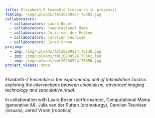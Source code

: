 ```yaml
---
title: Elizabeth-2 Ensemble [research in progress]
featimg: /img/uploads/tml20230524_75302.jpg
collaborators:
  - collaborators: Laura Boser
  - collaborators: Computational Mama
  - collaborators: Julia van der Putten
  - collaborators: Carolien Teunisse
  - collaborators: Jered Vroon
projimg:
  - img: /img/uploads/tml20230524_75130.jpg
  - img: /img/uploads/tml20230524_75302.jpg
  - img: /img/uploads/tml20230524_75350.jpg
project_videos: none
---
```

*Elizabeth-2 Ensemble is the experimental unit of Intimidation Tactics exploring the intersections between colonialism, advanced imaging technology and speculative ritual.*



In collaboration with Laura Boser (performance), C﻿omputational Mama (generative AI), Julia van der Putten (dramaturgy), Carolien Teunisse (visuals), Jered Vroon (robotics)
